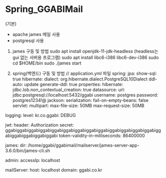 # Spring_GGABIMail

(기본)
- apache james 메일 사용
- postgresql 사용



1. james 구동 및 방법
sudo apt install openjdk-11-jdk-headless (headless는 gui 없는 서버용 프로그램)
sudo apt install libc6-i386 libc6-dev-i386
sudo cd $HOME/bin
sudo ./james start


2. spring(백엔드) 구동 및 방법
// application.yml 파일
spring:
  jpa:
    show-sql: true
    hibernate:
      dialect: org.hibernate.dialect.PostgreSQL10Dialect
      ddl-auto: update
    generate-ddl: true
    properties:
      hibernate:
        jdbc.lob.non_contextual_creation: true
  datasource:
    url: jdbc:postgresql://localhost:5432/ggabi
    username: postgres
    password: postgres1234!@
  jackson:
    serialization:
      fail-on-empty-beans: false
  servlet:
    multipart:
      max-file-size: 50MB
      max-request-size: 50MB

logging:
  level:
    kr.co.ggabi: DEBUG

jwt:
  header: Authorization
  secret: ggabiggabiggabiggabiggabiggabiggabiggabiggabiggabiggabiggabiggabiggabiggabiggabiggabiggabi
  token-validity-in-milliseconds: 86400000

james:
  dir: /home/ggabi/ggabimail/mailserver/james-server-app-3.6.0/bin/james-cli.sh

admin:
  accessIp: localhost

mailServer:
  host: localhost
  domain: ggabi.co.kr

